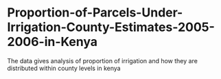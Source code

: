 # Proportion-of-Parcels-Under-Irrigation-County-Estimates-2005-2006-in-Kenya

The data gives analysis of proportion of irrigation and how they are distributed within county levels in kenya
